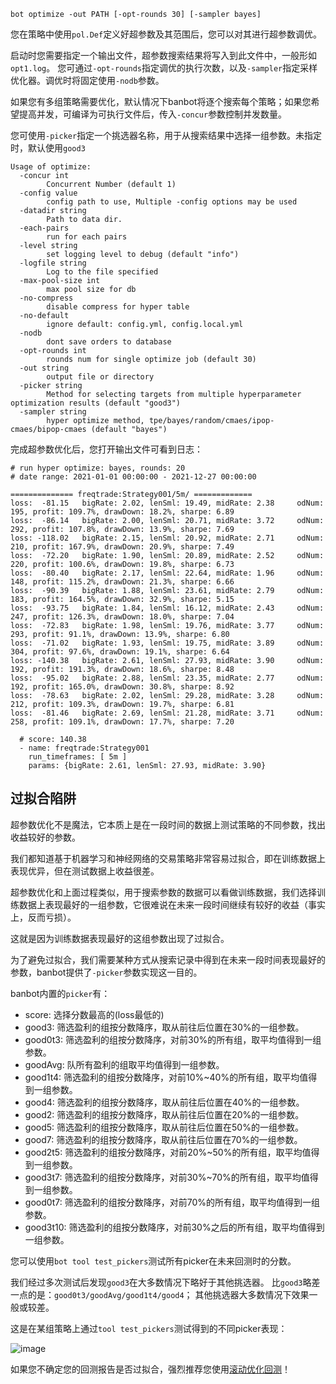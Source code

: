 ```shell
bot optimize -out PATH [-opt-rounds 30] [-sampler bayes] 
```

您在策略中使用`pol.Def`定义好超参数及其范围后，您可以对其进行超参数调优。

启动时您需要指定一个输出文件，超参数搜索结果将写入到此文件中，一般形如`opt1.log`。
您可通过`-opt-rounds`指定调优的执行次数，以及`-sampler`指定采样优化器。调优时将固定使用`-nodb`参数。

如果您有多组策略需要优化，默认情况下banbot将逐个搜索每个策略；如果您希望提高并发，可编译为可执行文件后，传入`-concur`参数控制并发数量。

您可使用`-picker`指定一个挑选器名称，用于从搜索结果中选择一组参数。未指定时，默认使用`good3`

```text
Usage of optimize:
  -concur int
        Concurrent Number (default 1)
  -config value
        config path to use, Multiple -config options may be used
  -datadir string
        Path to data dir.
  -each-pairs
        run for each pairs
  -level string
        set logging level to debug (default "info")
  -logfile string
        Log to the file specified
  -max-pool-size int
        max pool size for db
  -no-compress
        disable compress for hyper table
  -no-default
        ignore default: config.yml, config.local.yml
  -nodb
        dont save orders to database
  -opt-rounds int
        rounds num for single optimize job (default 30)
  -out string
        output file or directory
  -picker string
        Method for selecting targets from multiple hyperparameter optimization results (default "good3")
  -sampler string
        hyper optimize method, tpe/bayes/random/cmaes/ipop-cmaes/bipop-cmaes (default "bayes")
```

完成超参数优化后，您打开输出文件可看到日志：
```text
# run hyper optimize: bayes, rounds: 20
# date range: 2021-01-01 00:00:00 - 2021-12-27 00:00:00

============== freqtrade:Strategy001/5m/ =============
loss:  -81.15 	bigRate: 2.02, lenSml: 19.49, midRate: 2.38 	odNum: 195, profit: 109.7%, drawDown: 18.2%, sharpe: 6.89
loss:  -86.14 	bigRate: 2.00, lenSml: 20.71, midRate: 3.72 	odNum: 292, profit: 107.8%, drawDown: 13.9%, sharpe: 7.69
loss: -118.02 	bigRate: 2.15, lenSml: 20.92, midRate: 2.71 	odNum: 210, profit: 167.9%, drawDown: 20.9%, sharpe: 7.49
loss:  -72.20 	bigRate: 1.90, lenSml: 20.89, midRate: 2.52 	odNum: 220, profit: 100.6%, drawDown: 19.8%, sharpe: 6.73
loss:  -80.40 	bigRate: 2.17, lenSml: 22.64, midRate: 1.96 	odNum: 148, profit: 115.2%, drawDown: 21.3%, sharpe: 6.66
loss:  -90.39 	bigRate: 1.88, lenSml: 23.61, midRate: 2.79 	odNum: 183, profit: 164.5%, drawDown: 32.9%, sharpe: 5.15
loss:  -93.75 	bigRate: 1.84, lenSml: 16.12, midRate: 2.43 	odNum: 247, profit: 126.3%, drawDown: 18.0%, sharpe: 7.04
loss:  -72.83 	bigRate: 1.98, lenSml: 19.76, midRate: 3.77 	odNum: 293, profit: 91.1%, drawDown: 13.9%, sharpe: 6.80
loss:  -71.02 	bigRate: 1.93, lenSml: 19.75, midRate: 3.89 	odNum: 304, profit: 97.6%, drawDown: 19.1%, sharpe: 6.64
loss: -140.38 	bigRate: 2.61, lenSml: 27.93, midRate: 3.90 	odNum: 192, profit: 191.3%, drawDown: 18.6%, sharpe: 8.48
loss:  -95.02 	bigRate: 2.88, lenSml: 23.35, midRate: 2.77 	odNum: 192, profit: 165.0%, drawDown: 30.8%, sharpe: 8.92
loss:  -78.63 	bigRate: 2.02, lenSml: 29.28, midRate: 3.28 	odNum: 212, profit: 109.3%, drawDown: 19.7%, sharpe: 6.81
loss:  -81.46 	bigRate: 2.69, lenSml: 21.28, midRate: 3.71 	odNum: 258, profit: 109.1%, drawDown: 17.7%, sharpe: 7.20

  # score: 140.38
  - name: freqtrade:Strategy001
    run_timeframes: [ 5m ]
    params: {bigRate: 2.61, lenSml: 27.93, midRate: 3.90}
```

## 过拟合陷阱
超参数优化不是魔法，它本质上是在一段时间的数据上测试策略的不同参数，找出收益较好的参数。

我们都知道基于机器学习和神经网络的交易策略非常容易过拟合，即在训练数据上表现优异，但在测试数据上收益很差。

超参数优化和上面过程类似，用于搜索参数的数据可以看做训练数据，我们选择训练数据上表现最好的一组参数，它很难说在未来一段时间继续有较好的收益（事实上，反而亏损）。

这就是因为训练数据表现最好的这组参数出现了过拟合。

为了避免过拟合，我们需要某种方式从搜索记录中得到在未来一段时间表现最好的参数，banbot提供了`-picker`参数实现这一目的。

banbot内置的`picker`有：
* score: 选择分数最高的(loss最低的)
* good3: 筛选盈利的组按分数降序，取从前往后位置在30%的一组参数。
* good0t3: 筛选盈利的组按分数降序，对前30%的所有组，取平均值得到一组参数。
* goodAvg: 队所有盈利的组取平均值得到一组参数。
* good1t4: 筛选盈利的组按分数降序，对前10%~40%的所有组，取平均值得到一组参数。
* good4: 筛选盈利的组按分数降序，取从前往后位置在40%的一组参数。
* good2: 筛选盈利的组按分数降序，取从前往后位置在20%的一组参数。
* good5: 筛选盈利的组按分数降序，取从前往后位置在50%的一组参数。
* good7: 筛选盈利的组按分数降序，取从前往后位置在70%的一组参数。
* good2t5: 筛选盈利的组按分数降序，对前20%~50%的所有组，取平均值得到一组参数。
* good3t7: 筛选盈利的组按分数降序，对前30%~70%的所有组，取平均值得到一组参数。
* good0t7: 筛选盈利的组按分数降序，对前70%的所有组，取平均值得到一组参数。
* good3t10: 筛选盈利的组按分数降序，对前30%之后的所有组，取平均值得到一组参数。

您可以使用`bot tool test_pickers`测试所有picker在未来回测时的分数。  

我们经过多次测试后发现`good3`在大多数情况下略好于其他挑选器。
比`good3`略差一点的是：`good0t3/goodAvg/good1t4/good4`；
其他挑选器大多数情况下效果一般或较差。

这是在某组策略上通过`tool test_pickers`测试得到的不同picker表现：

![image](https://miro.medium.com/v2/resize:fit:1100/format:webp/1*lADeuVcb6PdPYYgvxw4nRw.png)

如果您不确定您的回测报告是否过拟合，强烈推荐您使用[滚动优化回测](./roll_btopt)！
